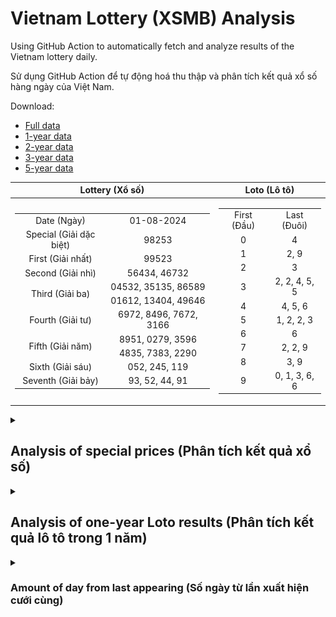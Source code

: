 # Vietnam Lottery (XSMB) Analysis

Using GitHub Action to automatically fetch and analyze results of the Vietnam lottery daily.

Sử dụng GitHub Action để tự động hoá thu thập và phân tích kết quả xổ số hàng ngày của Việt Nam.

Download:

* [Full data](https://raw.githubusercontent.com/khiemdoan/vietnam-lottery-xsmb-analysis/main/results/xsmb.csv)
* [1-year data](https://raw.githubusercontent.com/khiemdoan/vietnam-lottery-xsmb-analysis/main/results/xsmb_1_year.csv)
* [2-year data](https://raw.githubusercontent.com/khiemdoan/vietnam-lottery-xsmb-analysis/main/results/xsmb_2_year.csv)
* [3-year data](https://raw.githubusercontent.com/khiemdoan/vietnam-lottery-xsmb-analysis/main/results/xsmb_3_year.csv)
* [5-year data](https://raw.githubusercontent.com/khiemdoan/vietnam-lottery-xsmb-analysis/main/results/xsmb_5_year.csv)

| Lottery (Xổ số) | Loto (Lô tô) |
| :------------: | :----------: |
| <table><tr><td>Date (Ngày)</td><td>01-08-2024</td></tr><tr><td>Special (Giải dặc biệt)</td><td>98253</td></tr><tr><td>First (Giải nhất)</td><td>99523</td></tr><tr><td>Second (Giải nhì)</td><td>56434, 46732</td></tr><tr><td rowspan="2">Third (Giải ba)</td><td>04532, 35135, 86589</td></tr><tr><td>01612, 13404, 49646</td></tr><tr><td>Fourth (Giải tư)</td><td>6972, 8496, 7672, 3166</td></tr><tr><td rowspan="2">Fifth (Giải năm)</td><td>8951, 0279, 3596</td></tr><tr><td>4835, 7383, 2290</td></tr><tr><td>Sixth (Giải sáu)</td><td>052, 245, 119</td></tr><tr><td>Seventh (Giải bảy)</td><td>93, 52, 44, 91</td></tr></table> | <table><tr><td>First (Đầu)</td><td>Last (Đuôi)</td></tr><tr><td>0</td><td>4</td></tr><tr><td>1</td><td>2, 9</td></tr><tr><td>2</td><td>3</td></tr><tr><td>3</td><td>2, 2, 4, 5, 5</td></tr><tr><td>4</td><td>4, 5, 6</td></tr><tr><td>5</td><td>1, 2, 2, 3</td></tr><tr><td>6</td><td>6</td></tr><tr><td>7</td><td>2, 2, 9</td></tr><tr><td>8</td><td>3, 9</td></tr><tr><td>9</td><td>0, 1, 3, 6, 6</td></tr></table> |

<details>
  <summary><h2>Analysis of special prices (Phân tích kết quả xổ số)</h2></summary>
  <h3>Amount of day from last appearing (Số ngày từ lần xuất hiện cuối cùng)</h3>

  ![Delta](images/special_delta.jpg)

  <h3>Top 10 amount of day from last appearing (Top 10 số lâu chưa xuất hiện)</h3>

  ![Delta top 10](images/special_delta_top_10.jpg)
</details>

<details>
  <summary><h2>Analysis of one-year Loto results (Phân tích kết quả lô tô trong 1 năm)</h2></summary>

  Max: 133. Min: 64.

  Mean: 97.74. Standard deviation: 11.69.

  <h3>Detail (Chi tiết)</h3>

  ![Detail](images/heatmap.jpg)

  <h3>Top 10</h3>

  ![Top 10](images/top-10.jpg)

  <h3>Distribution (Phân bổ)</h3>

  ![Distribution](images/distribution.jpg)
</details>

<details>
  <summary><h3>Amount of day from last appearing (Số ngày từ lần xuất hiện cưới cùng)</h2></summary>

  ![Delta](images/delta.jpg)

  <h3>Top 10 amount of day from last appearing (Top 10 số lâu chưa xuất hiện)</h3>

  ![Delta top 10](images/delta_top_10.jpg)
</details>